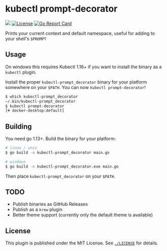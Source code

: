 # kubectl prompt-decorator

![](https://github.com/nlowe/kubectl-prompt_decorator/workflows/CI/badge.svg)  [![License](https://img.shields.io/badge/license-MIT-brightgreen)](./LICENSE) [![Go Report Card](https://goreportcard.com/badge/github.com/nlowe/kubectl-prompt_decorator)](https://goreportcard.com/report/github.com/nlowe/kubectl-prompt_decorator)

Prints your current context and default namespace, useful for adding to your shell's `$PROMPT`

## Usage

On windows this requires Kubectl 1.16+ if you want to install the binary as a `kubectl` plugin.

Install the proper `kubectl-prompt_decorator` binary for your platform somewhere on your `$PATH`. You can now `kubectl prompt-decorator`!

```bash
$ which kubectl-prompt_decorator
~/.bin/kubectl-prompt_decorator
$ kubectl prompt-decorator
[☸ docker-desktop:default]
```

## Building

You need go 1.13+. Build the binary for your platform:

```bash
# linux / unix
$ go build -o kubectl-prompt_decorator main.go

# windows
$ go build -o kubectl-prompt_decorator.exe main.go
```

Then place `kubectl-prompt_decorator` on your `$PATH`.

## TODO

* Publish binaries as GitHub Releases
* Publish as a `krew` plugin
* Better theme support (currently only the default theme is available)

## License

This plugin is published under the MIT License. See [`./LICENSE`](./LICENSE) for details.
